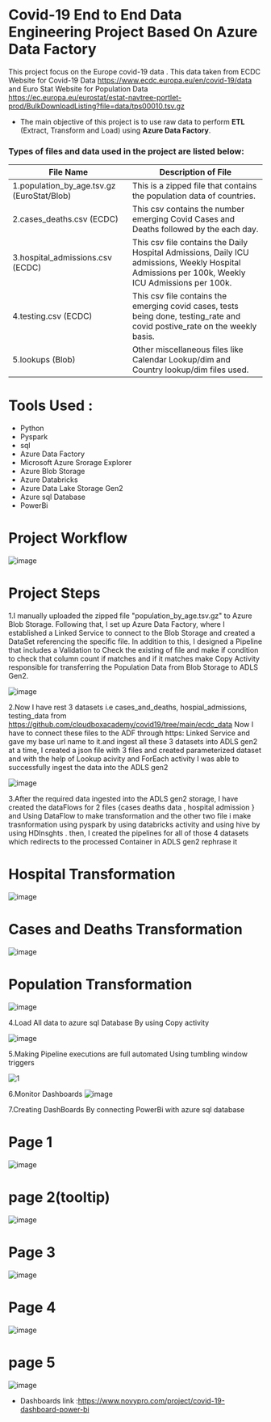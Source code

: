 # Covid-19 End to End Data Engineering Project Based On Azure Data Factory
This project focus on the Europe covid-19 data . This data taken from ECDC Website for Covid-19 Data https://www.ecdc.europa.eu/en/covid-19/data and Euro Stat Website for Population Data  https://ec.europa.eu/eurostat/estat-navtree-portlet-prod/BulkDownloadListing?file=data/tps00010.tsv.gz


* The main objective of this project is to use raw data to perform **ETL** (Extract, Transform and Load) using  **Azure Data Factory**.

### Types of files and data used in the project are listed below:

File Name | Description of File
-------- | ---------
1.population_by_age.tsv.gz (EuroStat/Blob) | This is a zipped file that contains the population data of countries.
2.cases_deaths.csv (ECDC) | This csv contains the number emerging Covid Cases and Deaths followed by the each day.
3.hospital_admissions.csv (ECDC) | This csv file contains the Daily Hospital Admissions, Daily ICU admissions, Weekly Hospital Admissions per 100k, Weekly ICU Admissions per 100k.
4.testing.csv (ECDC) | This csv file contains the emerging covid cases, tests being done, testing_rate and covid postive_rate on the weekly basis.
5.lookups (Blob) | Other miscellaneous  files like Calendar Lookup/dim and Country lookup/dim files used.

# Tools Used :
  * Python
  * Pyspark
  * sql
  * Azure Data Factory
  * Microsoft Azure Srorage Explorer
  * Azure Blob Storage
  * Azure Databricks
  * Azure Data Lake Storage Gen2
  * Azure sql Database
  * PowerBi

# Project Workflow
  ![image](https://github.com/Mustafamegahed20/Covid-19-Project-adf/assets/61358936/7aa4eb6c-c2a5-47e9-afc0-f7b288866c9c)


# Project Steps 
  1.I manually uploaded the zipped file "population_by_age.tsv.gz" to Azure Blob Storage. Following that, I set up Azure Data Factory, where I established a Linked Service to connect to the Blob Storage and created a DataSet referencing the specific file. In addition to this, I designed a Pipeline that includes a Validation to Check the existing of file and make if condition to check that column count if matches and if it matches make Copy Activity responsible for transferring the Population Data from Blob Storage to ADLS Gen2.
  
![image](https://github.com/Mustafamegahed20/Covid-19-Project-adf/assets/61358936/febc2b2d-0d60-4596-ab5e-2ba99f86bd7d)


  2.Now I have rest 3 datasets i.e cases_and_deaths, hospial_admissions, testing_data from https://github.com/cloudboxacademy/covid19/tree/main/ecdc_data Now I have to connect these files to the ADF through https: Linked Service and gave my base url name to it.and ingest all these 3 datasets into ADLS gen2 at a time, I created a json file with 3 files and created parameterized dataset and with the help of Lookup acivity and ForEach activity I was able to successfully ingest the data into the ADLS gen2 
  
![image](https://github.com/Mustafamegahed20/Covid-19-Project-adf/assets/61358936/c3882f01-1a80-4db4-aa1d-f44a928eab0f)

  3.After the required data ingested into the ADLS gen2 storage, I have created the dataFlows for 2  files {cases deaths data , hospital admission } and  Using DataFlow to make transformation and the other two file i make trasnformation using pyspark by using databricks activity and using hive by using HDInsghts . then, I created the pipelines for all of those 4 datasets which redirects to the processed Container in  ADLS gen2 rephrase it 
  # Hospital Transformation 
  
  ![image](https://github.com/Mustafamegahed20/Covid-19-Project-adf/assets/61358936/347367ef-306e-46c2-96e3-07c0d17d17f1)
  # Cases and Deaths Transformation
  
   ![image](https://github.com/Mustafamegahed20/Covid-19-Project-adf/assets/61358936/b1a5bc3f-8339-443f-9fdf-ff63c75eae01)
  # Population Transformation
  
  ![image](https://github.com/Mustafamegahed20/Covid-19-Project-adf/assets/61358936/dfef0289-1210-4099-9062-bb20fbaa66f9)

  4.Load All data to azure sql Database By using Copy activity 
  
   ![image](https://github.com/Mustafamegahed20/Covid-19-Project-adf/assets/61358936/52270c83-d1d2-4e51-b8bc-b6dae7db5b4b)
  
  5.Making Pipeline executions are full automated Using tumbling window triggers
  
![1](https://github.com/Mustafamegahed20/Covid-19-Project-adf/assets/61358936/69efbcc5-1d0c-4b42-b22a-636af3fbd46c)

  6.Monitor Dashboards
     ![image](https://github.com/Mustafamegahed20/Covid-19-Project-adf/assets/61358936/a04b1049-e580-46c3-b00a-0681a2f9831f)

  7.Creating DashBoards By connecting PowerBi with azure sql database
   # Page 1 
   
   ![image](https://github.com/Mustafamegahed20/Covid-19-Project-adf/assets/61358936/fe53e703-8c5b-42ce-b99b-1ea47ce72650)
   # page 2(tooltip)
   
   ![image](https://github.com/Mustafamegahed20/Covid-19-Project-adf/assets/61358936/06c77ff3-8036-48b8-8d63-3dd9633158c5)
   # Page 3
   
   ![image](https://github.com/Mustafamegahed20/Covid-19-Project-adf/assets/61358936/3de46c6c-5aef-4074-a26c-74aef6b6ac59)
   # Page 4 
   
   ![image](https://github.com/Mustafamegahed20/Covid-19-Project-adf/assets/61358936/724c3176-0518-44af-8614-6fb2331275e6)
   # page 5
   
   ![image](https://github.com/Mustafamegahed20/Covid-19-Project-adf/assets/61358936/cdcd1cf0-9894-405e-a677-9214a2d8bdab)

  * Dashboards link :https://www.novypro.com/project/covid-19-dashboard-power-bi

    
       
     
      

    
     


  
  

  

    
  
